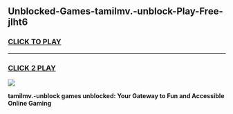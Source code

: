 
## Unblocked-Games-tamilmv.-unblock-Play-Free-jlht6
<h3>
<a href="https://premium76.site?title=tamilmv.-unblock&ref=10A">CLICK TO PLAY</a></h3>
<hr>

<h3>
<a href="https://premium76.site?title=tamilmv.-unblock&ref=10A">CLICK 2 PLAY</a>
  
</h3>

<a href="https://premium76.site?title=tamilmv.-unblock&ref=10A"><img src="https://clearcache.store/games.png"></a>


**tamilmv.-unblock games unblocked: Your Gateway to Fun and Accessible Online Gaming**
